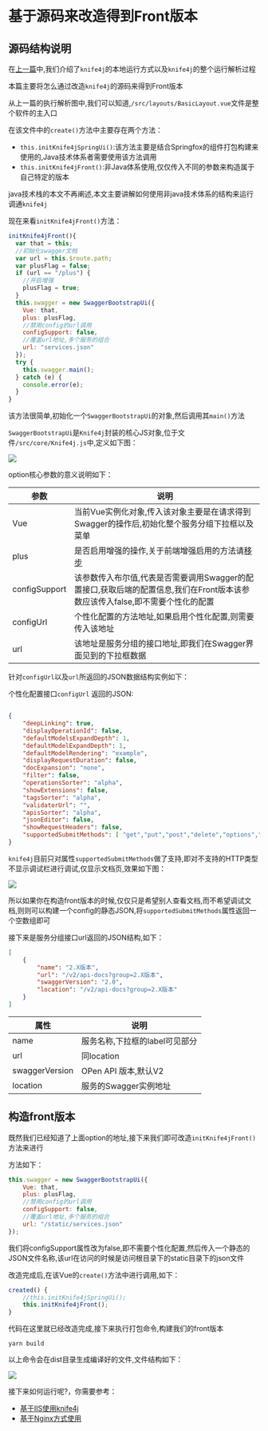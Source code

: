 # 基于源码来改造得到Front版本

## 源码结构说明

在[上一篇](knife4j-front-execute.md)中,我们介绍了`knife4j`的本地运行方式以及`knife4j`的整个运行解析过程

本篇主要将怎么通过改造`knife4j`的源码来得到Front版本

从上一篇的执行解析图中,我们可以知道,`/src/layouts/BasicLayout.vue`文件是整个软件的主入口

在该文件中的`create()`方法中主要存在两个方法：
- `this.initKnife4jSpringUi()`:该方法主要是结合Springfox的组件打包构建来使用的,Java技术体系者需要使用该方法调用
- `this.initKnife4jFront()`:非Java体系使用,仅仅传入不同的参数来构造属于自己特定的版本

java技术栈的本文不再阐述,本文主要讲解如何使用非java技术体系的结构来运行调通`knife4j`

现在来看`initKnife4jFront()`方法：

```js
initKnife4jFront(){
  var that = this;
  //初始化swagger文档
  var url = this.$route.path;
  var plusFlag = false;
  if (url == "/plus") {
    //开启增强
    plusFlag = true;
  }
  this.swagger = new SwaggerBootstrapUi({
    Vue: that,
    plus: plusFlag,
    //禁用config的url调用
    configSupport: false,
    //覆盖url地址,多个服务的组合
    url: "services.json"
  });
  try {
    this.swagger.main();
  } catch (e) {
    console.error(e);
  }
}

```

该方法很简单,初始化一个`SwaggerBootstrapUi`的对象,然后调用其`main()`方法

`SwaggerBootstrapUi`是`Knife4j`封装的核心JS对象,位于文件`/src/core/Knife4j.js`中,定义如下图：

![](/knife4j/images/knife4j/knife4j-const.png)

option核心参数的意义说明如下：

|参数|说明|
|--|---|
|Vue|当前Vue实例化对象,传入该对象主要是在请求得到Swagger的操作后,初始化整个服务分组下拉框以及菜单|
|plus|是否启用增强的操作,关于前端增强启用的方法请[移步](autoEnableKnife4j.md)|
|configSupport|该参数传入布尔值,代表是否需要调用Swagger的配置接口,获取后端的配置信息,我们在Front版本该参数应该传入false,即不需要个性化的配置|
|configUrl|个性化配置的方法地址,如果启用个性化配置,则需要传入该地址|
|url|该地址是服务分组的接口地址,即我们在Swagger界面见到的下拉框数据|

针对`configUrl`以及`url`所返回的JSON数据结构实例如下：

个性化配置接口`configUrl` 返回的JSON:
```json

{
    "deepLinking": true,
    "displayOperationId": false,
    "defaultModelsExpandDepth": 1,
    "defaultModelExpandDepth": 1,
    "defaultModelRendering": "example",
    "displayRequestDuration": false,
    "docExpansion": "none",
    "filter": false,
    "operationsSorter": "alpha",
    "showExtensions": false,
    "tagsSorter": "alpha",
    "validatorUrl": "",
    "apisSorter": "alpha",
    "jsonEditor": false,
    "showRequestHeaders": false,
    "supportedSubmitMethods": [ "get","put","post","delete","options","head","patch","trace"]
}
```
`knife4j`目前只对属性`supportedSubmitMethods`做了支持,即对不支持的HTTP类型不显示调试栏进行调试,仅显示文档页,效果如下图：

![](/knife4j/images/knife4j/debug-1.png)

所以如果你在构造front版本的时候,仅仅只是希望别人查看文档,而不希望调试文档,则则可以构建一个config的静态JSON,将`supportedSubmitMethods`属性返回一个空数组即可


接下来是服务分组接口url返回的JSON结构,如下：
```json
[
    {
        "name": "2.X版本",
        "url": "/v2/api-docs?group=2.X版本",
        "swaggerVersion": "2.0",
        "location": "/v2/api-docs?group=2.X版本"
    }
]
```

|属性|说明|
|--|--|
|name|服务名称,下拉框的label可见部分|
|url|同location|
|swaggerVersion|OPen API 版本,默认V2|
|location|服务的Swagger实例地址|

## 构造front版本

既然我们已经知道了上面option的地址,接下来我们即可改造`initKnife4jFront()`方法来进行

方法如下：
```js
this.swagger = new SwaggerBootstrapUi({
    Vue: that,
    plus: plusFlag,
    //禁用config的url调用
    configSupport: false,
    //覆盖url地址,多个服务的组合
    url: "/static/services.json"
});

```

我们将configSupport属性改为false,即不需要个性化配置,然后传入一个静态的JSON文件名称,该url在访问的时候是访问根目录下的static目录下的json文件

改造完成后,在该Vue的`create()`方法中进行调用,如下：
```js
created() {
    //this.initKnife4jSpringUi();
    this.initKnife4jFront();
}
```

代码在这里就已经改造完成,接下来执行打包命令,构建我们的front版本
```shell
yarn build
```

以上命令会在dist目录生成编译好的文件,文件结构如下：

![](/knife4j/images/knife4j/front-dist.png)

接下来如何运行呢?，你需要参考：

- [基于IIS使用knife4j](knife4j-front-iis.md)
- [基于Nginx方式使用](knife4j-front-nginx.md)

